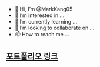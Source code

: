 - 👋 Hi, I’m @MarkKang05
- 👀 I’m interested in ...
- 🌱 I’m currently learning ...
- 💞️ I’m looking to collaborate on ...
- 📫 How to reach me ...

## [포트폴리오 링크](https://messy-rosemary-2ff.notion.site/ad798c17bb58404abd3f6754f8e31755)

<!---
MarkKang05/MarkKang05 is a ✨ special ✨ repository because its `README.md` (this file) appears on your GitHub profile.
You can click the Preview link to take a look at your changes.
--->
